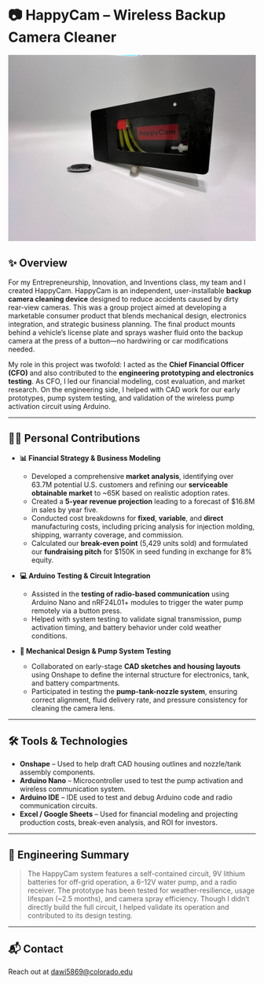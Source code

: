 # 📷 HappyCam – Wireless Backup Camera Cleaner

<p align="center">
  <img src="HappyCam-Product-Picture.jpg" alt="HappyCam Product Photo" width="850"/>
</p>


## ✨ Overview
For my Entrepreneurship, Innovation, and Inventions class, my team and I created HappyCam. HappyCam is an independent, user-installable **backup camera cleaning device** designed to reduce accidents caused by dirty rear-view cameras. This was a group project aimed at developing a marketable consumer product that blends mechanical design, electronics integration, and strategic business planning. The final product mounts behind a vehicle’s license plate and sprays washer fluid onto the backup camera at the press of a button—no hardwiring or car modifications needed.

My role in this project was twofold: I acted as the **Chief Financial Officer (CFO)** and also contributed to the **engineering prototyping and electronics testing**. As CFO, I led our financial modeling, cost evaluation, and market research. On the engineering side, I helped with CAD work for our early prototypes, pump system testing, and validation of the wireless pump activation circuit using Arduino.

---

## 👨‍💻 Personal Contributions

- **📊 Financial Strategy & Business Modeling**  
  - Developed a comprehensive **market analysis**, identifying over 63.7M potential U.S. customers and refining our **serviceable obtainable market** to ~65K based on realistic adoption rates.
  - Created a **5-year revenue projection** leading to a forecast of $16.8M in sales by year five.
  - Conducted cost breakdowns for **fixed**, **variable**, and **direct** manufacturing costs, including pricing analysis for injection molding, shipping, warranty coverage, and commission.
  - Calculated our **break-even point** (5,429 units sold) and formulated our **fundraising pitch** for $150K in seed funding in exchange for 8% equity.

- **💻 Arduino Testing & Circuit Integration**  
  - Assisted in the **testing of radio-based communication** using Arduino Nano and nRF24L01+ modules to trigger the water pump remotely via a button press.
  - Helped with system testing to validate signal transmission, pump activation timing, and battery behavior under cold weather conditions.

- **🔧 Mechanical Design & Pump System Testing**  
  - Collaborated on early-stage **CAD sketches and housing layouts** using Onshape to define the internal structure for electronics, tank, and battery compartments.
  - Participated in testing the **pump-tank-nozzle system**, ensuring correct alignment, fluid delivery rate, and pressure consistency for cleaning the camera lens.

---

## 🛠 Tools & Technologies
- **Onshape** – Used to help draft CAD housing outlines and nozzle/tank assembly components.
- **Arduino Nano** – Microcontroller used to test the pump activation and wireless communication system.
- **Arduino IDE** – IDE used to test and debug Arduino code and radio communication circuits.
- **Excel / Google Sheets** – Used for financial modeling and projecting production costs, break-even analysis, and ROI for investors.

---

## 🧠 Engineering Summary
> The HappyCam system features a self-contained circuit, 9V lithium batteries for off-grid operation, a 6–12V water pump, and a radio receiver. The prototype has been tested for weather-resilience, usage lifespan (~2.5 months), and camera spray efficiency. Though I didn’t directly build the full circuit, I helped validate its operation and contributed to its design testing.

---

## 📬 Contact
Reach out at dawi5869@colorado.edu
